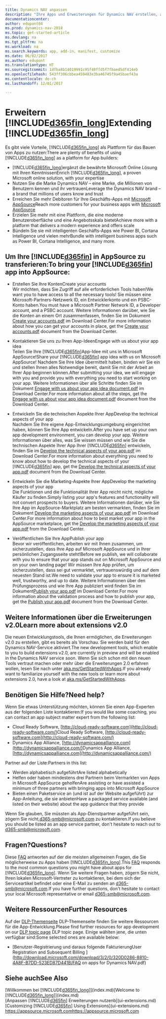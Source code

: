```yaml
---
title: Dynamics NAV anpassen
description: "Ihre Apps und Erweiterungen für Dynamics NAV erstellen, anzeigen und fördern"
documentationcenter: 
author: edupont04
ms.prod: dynamics-nav-2018
ms.topic: get-started-article
ms.devlang: na
ms.tgt_pltfrm: na
ms.workload: na
ms.search.keywords: app, add-in, manifest, customize
ms.date: 06/02/2017
ms.author: edupont
ms.translationtype: HT
ms.sourcegitcommit: 1dfba8b14019991c95f40ffd5f7fbaed5df414eb
ms.openlocfilehash: 543ff306cbbea459483e3ba46745f9a45baef43a
ms.contentlocale: de-ch
ms.lasthandoff: 12/01/2017

---
```

# <a name="extending-included365finlongincludesd365finlongmdmd"></a><span data-ttu-id="26908-103">Erweitern [!INCLUDE[d365fin_long](includes/d365fin_long_md.md)]</span><span class="sxs-lookup"><span data-stu-id="26908-103">Extending [!INCLUDE[d365fin_long](includes/d365fin_long_md.md)]</span></span>
<span data-ttu-id="26908-104">Es gibt viele Vorteile, [!INCLUDE[d365fin_long](includes/d365fin_long_md.md)] als Plattform für das Bauen von Apps zu nutzen:</span><span class="sxs-lookup"><span data-stu-id="26908-104">There are plenty of benefits of using [!INCLUDE[d365fin_long](includes/d365fin_long_md.md)] as a platform for App builders:</span></span>

* <span data-ttu-id="26908-105">[!INCLUDE[d365fin_long](includes/d365fin_long_md.md)]ergänzt die bewährte Microsoft Online Lösung mit Ihren Kenntnissen</span><span class="sxs-lookup"><span data-stu-id="26908-105">Enrich [!INCLUDE[d365fin_long](includes/d365fin_long_md.md)], a proven Microsoft online solution, with your expertise</span></span>  
* <span data-ttu-id="26908-106">Nutzen Sie die Marke Dynamics NAV – eine Marke, die Millionen von Benutzern kennen und ihr vertrauen</span><span class="sxs-lookup"><span data-stu-id="26908-106">Leverage the Dynamics NAV brand – a brand that millions of users know and trust</span></span>  
* <span data-ttu-id="26908-107">Erreichen Sie mehr Debitoren für Ihre Geschäfts-Apps mit [Microsoft AppSource](https://appsource.microsoft.com/)</span><span class="sxs-lookup"><span data-stu-id="26908-107">Reach more customers for your business apps with [Microsoft AppSource](https://appsource.microsoft.com/)</span></span>  
* <span data-ttu-id="26908-108">Erzielen Sie mehr mit eine Plattform, die eine moderne Benutzeroberfläche und eine Angebotsskala bietet</span><span class="sxs-lookup"><span data-stu-id="26908-108">Achieve more with a platform that delivers a modern experience and offers scale</span></span>  
* <span data-ttu-id="26908-109">Bündeln Sie sie mit intelligenten Geschäfts-Apps wie Power BI, Cortana Intelligence und vielen mehr</span><span class="sxs-lookup"><span data-stu-id="26908-109">Bundle with intelligent business apps such as Power BI, Cortana Intelligence, and many more.</span></span>  

## <a name="to-bring-your-included365finincludesd365finmdmd-app-into-appsource"></a><span data-ttu-id="26908-110">Um Ihre [!INCLUDE[d365fin](includes/d365fin_md.md)] in AppSource zu transferieren:</span><span class="sxs-lookup"><span data-stu-id="26908-110">To bring your [!INCLUDE[d365fin](includes/d365fin_md.md)] app into AppSource:</span></span>
+ <span data-ttu-id="26908-111">Erstellen Sie Ihre Konten</span><span class="sxs-lookup"><span data-stu-id="26908-111">Create your accounts</span></span>  
<span data-ttu-id="26908-112">Wir möchten, dass Sie Zugriff auf alle erforderlichen Tools haben!</span><span class="sxs-lookup"><span data-stu-id="26908-112">We want you to have access to all the necessary tools!</span></span> <span data-ttu-id="26908-113">Sie müssen eine Microsoft-Partners-Netzwerk ID, ein Entwicklerkonto und ein PSBC-Konto haben.</span><span class="sxs-lookup"><span data-stu-id="26908-113">You must have a Microsoft Partner Network ID, a Developer account, and a PSBC account.</span></span>
<span data-ttu-id="26908-114">Weitere Informationen darüber, wie Sie die Konten an einem Ort zusammenfassen, finden Sie im Dokument [Create your accounts.pdf](https://go.microsoft.com/fwlink/?linkid=841514) im Download Center.</span><span class="sxs-lookup"><span data-stu-id="26908-114">For more information about how you can get your accounts in place, get the [Create your accounts.pdf](https://go.microsoft.com/fwlink/?linkid=841514) document from the Download Center.</span></span>

+ <span data-ttu-id="26908-115">Kontaktieren Sie uns zu Ihren App-Ideen</span><span class="sxs-lookup"><span data-stu-id="26908-115">Engage with us about your app idea</span></span>  
<span data-ttu-id="26908-116">Teilen Sie Ihre [!INCLUDE[d365fin](includes/d365fin_md.md)]App-Idee mit uns in Microsoft AppSource!</span><span class="sxs-lookup"><span data-stu-id="26908-116">Share your [!INCLUDE[d365fin](includes/d365fin_md.md)] app idea with us on Microsoft AppSource!</span></span> <span data-ttu-id="26908-117">Nachdem Sie Ihre Idee übermittelt haben, binden wir Sie ein und stellen Ihnen alles Notwendige bereit, damit Sie mit der Arbeit an Ihrer App beginnen können.</span><span class="sxs-lookup"><span data-stu-id="26908-117">After submitting your idea, we will engage with you and provide you with everything you need to start working on your app.</span></span>
<span data-ttu-id="26908-118">Weitere Informationen über alle Schritte finden Sie im Dokument [Engage with us about your app idea document.pdf](https://go.microsoft.com/fwlink/?linkid=841515) im Download Center.</span><span class="sxs-lookup"><span data-stu-id="26908-118">For more information about all the steps, get the [Engage with us about your app idea document.pdf](https://go.microsoft.com/fwlink/?linkid=841515) document from the Download Center.</span></span>

+ <span data-ttu-id="26908-119">Entwickeln Sie die technischen Aspekte Ihrer App</span><span class="sxs-lookup"><span data-stu-id="26908-119">Develop the technical aspects of your app</span></span>    
<span data-ttu-id="26908-120">Nachdem Sie Ihre eigene App-Entwicklungsumgebung eingerichtet haben, können Sie Ihre App entwickeln.</span><span class="sxs-lookup"><span data-stu-id="26908-120">After you have set up your own app development environment, you can develop your app.</span></span>
<span data-ttu-id="26908-121">Weitere Informationen über alles, was Sie wissen müssen und wie Sie die technischen Aspekte Ihrer App Ihrer [!INCLUDE[d365fin](includes/d365fin_md.md)] entwickeln, finden Sie im [Develop the technical aspects of your app.pdf](https://go.microsoft.com/fwlink/?linkid=841516) im Download Center.</span><span class="sxs-lookup"><span data-stu-id="26908-121">For more information about everything you need to know about how to develop the technical aspects of your [!INCLUDE[d365fin](includes/d365fin_md.md)] app, get the [Develop the technical aspects of your app.pdf](https://go.microsoft.com/fwlink/?linkid=841516) document from the Download Center.</span></span>

+ <span data-ttu-id="26908-122">Entwickeln Sie die Marketing-Aspekte Ihrer App</span><span class="sxs-lookup"><span data-stu-id="26908-122">Develop the marketing aspects of your app</span></span>  
<span data-ttu-id="26908-123">Die Funktionen und die Funktionalität Ihrer App reicht nicht, mögliche Käufer zu finden.</span><span class="sxs-lookup"><span data-stu-id="26908-123">Simply listing your app's features and functionality will not convert prospects to buyers.</span></span> <span data-ttu-id="26908-124">Weitere Informationen darüber, wie Sie Ihre App im AppSource-Marktplatz am besten vermarkten, finden Sie im Dokument [Develop the marketing aspects of your app.pdf](https://go.microsoft.com/fwlink/?linkid=841518) im Download Center.</span><span class="sxs-lookup"><span data-stu-id="26908-124">For more information about how to best market your app in the AppSource marketplace, get the [Develop the marketing aspects of your app.pdf](https://go.microsoft.com/fwlink/?linkid=841518) from the Download Center.</span></span>

+ <span data-ttu-id="26908-125">Veröffentlichen Sie Ihre App</span><span class="sxs-lookup"><span data-stu-id="26908-125">Publish your app</span></span>  
<span data-ttu-id="26908-126">Bevor wir veröffentlichen, arbeiten wir mit Ihnen zusammen, um sicherzustellen, dass Ihre App auf Microsoft AppSource und in Ihrer persönlichen Zugangsseite steht!</span><span class="sxs-lookup"><span data-stu-id="26908-126">Before we publish, we will collaborate with you to ensure that your app stands out on Microsoft AppSource and on your own landing page!</span></span> <span data-ttu-id="26908-127">Wir müssen Ihre App prüfen, um sicherzustellen, dass sei gut vermarktet, vertrauenswürdig und auf dem neuesten Stand ist.</span><span class="sxs-lookup"><span data-stu-id="26908-127">We need to validate your app to ensure it is marketed well, trustworthy, and up to date.</span></span>
<span data-ttu-id="26908-128">Weitere Informationen über den Prüfungsprozess und wie Ihre App publiziert wird finden Sie im Dokument[Publish your app.pdf](https://go.microsoft.com/fwlink/?linkid=841517) im Download Center.</span><span class="sxs-lookup"><span data-stu-id="26908-128">For more information about the validation process and how to publish your app, get the [Publish your app.pdf](https://go.microsoft.com/fwlink/?linkid=841517) document from the Download Center.</span></span>

## <a name="learn-more-about-extensions-v20"></a><span data-ttu-id="26908-129">Weitere Informationen über die Erweiterungen v2.0</span><span class="sxs-lookup"><span data-stu-id="26908-129">Learn more about extensions v2.0</span></span>
<span data-ttu-id="26908-130">Die neuen Entwicklungstools, die Ihnen ermöglichen, die Erweiterungen v2.0 zu erstellen, gibt es bereits als Vorschau. Sie werden bald für den Dynamics NAV-Service aktiviert.</span><span class="sxs-lookup"><span data-stu-id="26908-130">The new development tools, which enable to you to build extensions v2.0, are currently in preview and will be enabled in the Dynamics NAV service soon.</span></span> <span data-ttu-id="26908-131">Wenn Sie sich schon mit den neuen Tools vertraut machen oder mehr über die Erweiterungen 2.0 erfahren wollen, lesen Sie nach unter [aka.ms/GetStartedWithApps](http://aka.ms/GetStartedWithApps).</span><span class="sxs-lookup"><span data-stu-id="26908-131">If you already want to familiarize yourself with the new tools or learn more about extensions 2.0, have a look at [aka.ms/GetStartedWithApps](http://aka.ms/GetStartedWithApps).</span></span>  

## <a name="need-help"></a><span data-ttu-id="26908-132">Benötigen Sie Hilfe?</span><span class="sxs-lookup"><span data-stu-id="26908-132">Need help?</span></span>
<span data-ttu-id="26908-133">Wenn Sie etwas Unterstützung möchten, können Sie einen App-Experten aus der folgenden Liste kontaktieren:</span><span class="sxs-lookup"><span data-stu-id="26908-133">If you would like some coaching, you can contact an app subject matter expert from the following list:</span></span>

* <span data-ttu-id="26908-134">Cloud Ready Software, [http://cloud-ready-software.com](http://cloud-ready-software.com/)</span><span class="sxs-lookup"><span data-stu-id="26908-134">Cloud Ready Software, [http://cloud-ready-software.com](http://cloud-ready-software.com/)</span></span>  
* <span data-ttu-id="26908-135">Dynamics App Alliance, [http://dynamicsappalliance.com](http://dynamicsappalliance.com/)</span><span class="sxs-lookup"><span data-stu-id="26908-135">Dynamics App Alliance, [http://dynamicsappalliance.com](http://dynamicsappalliance.com/)</span></span>

<span data-ttu-id="26908-136">Partner auf der Liste:</span><span class="sxs-lookup"><span data-stu-id="26908-136">Partners in this list:</span></span>

* <span data-ttu-id="26908-137">Werden alphabetisch aufgeführt</span><span class="sxs-lookup"><span data-stu-id="26908-137">Are listed alphabetically</span></span>  
* <span data-ttu-id="26908-138">Helfen oder haben mindestens drei Partnern beim Vermarkten von Apps in Microsoft AppSource geholfen</span><span class="sxs-lookup"><span data-stu-id="26908-138">Are assisting or have assisted a minimum of three partners with bringing apps into Microsoft AppSource</span></span>  
* <span data-ttu-id="26908-139">Bieten einen Paketservice an (und ist auf der Website aufgeführt) zur App-Anleitung, die sie anbieten</span><span class="sxs-lookup"><span data-stu-id="26908-139">Have a packaged service available (and listed on their website) about the app guidance that they provide</span></span>  

<span data-ttu-id="26908-140">Wenn Sie glauben, Sie müssten als App-Dienstpartner aufgeführt sein, zögern Sie nicht,[d365-smb@microsoft.com](mailto:d365-smb@microsoft.com) zu kontaktieren.</span><span class="sxs-lookup"><span data-stu-id="26908-140">If you believe you should be listed as an app service partner, don't hesitate to reach out to [d365-smb@microsoft.com](mailto:d365-smb@microsoft.com).</span></span>

## <a name="questions"></a><span data-ttu-id="26908-141">Fragen?</span><span class="sxs-lookup"><span data-stu-id="26908-141">Questions?</span></span>
<span data-ttu-id="26908-142">Diese [FAQ](https://go.microsoft.com/fwlink/?linkid=841520) antworten auf der die meisten allgemeinen Fragen, die Sie möglicherweise zu Apps haben [!INCLUDE[d365fin_long](includes/d365fin_long_md.md)].</span><span class="sxs-lookup"><span data-stu-id="26908-142">This [FAQ](https://go.microsoft.com/fwlink/?linkid=841520) responds to the most common questions you might have about apps for [!INCLUDE[d365fin_long](includes/d365fin_long_md.md)].</span></span> <span data-ttu-id="26908-143">Wenn Sie weitere Fragen haben, zögern Sie nicht, Ihren lokalen Microsoft-Vertreter zu kontaktieren, bei dem sich der Serviceartikel befindet oder eine E-Mail zu senden an [d365-smb@microsoft.com](mailto:d365-smb@microsoft.com).</span><span class="sxs-lookup"><span data-stu-id="26908-143">If you have further questions, don't hesitate to contact your local Microsoft representative or email [d365-smb@microsoft.com](mailto:d365-smb@microsoft.com).</span></span>

## <a name="further-resources"></a><span data-ttu-id="26908-144">Weitere Ressourcen</span><span class="sxs-lookup"><span data-stu-id="26908-144">Further Resources</span></span>
<span data-ttu-id="26908-145">Auf der [DLP-Themenseite](https://mbspartner.microsoft.com/BFI/Topic/76) DLP-Themenseite finden Sie weitere Ressourcen für die App-Entwicklung.</span><span class="sxs-lookup"><span data-stu-id="26908-145">Please find further resources for app development on our [DLP topic page](https://mbspartner.microsoft.com/BFI/Topic/76) DLP topic page.</span></span> <span data-ttu-id="26908-146">Einige wählten jene, die unten verfügbar sind:</span><span class="sxs-lookup"><span data-stu-id="26908-146">Some selected ones are available below:</span></span>
-   [<span data-ttu-id="26908-147">Benutzer-Registrierung und daraus folgende Fakturierung</span><span class="sxs-lookup"><span data-stu-id="26908-147">User Registration and Subsequent Billing </span></span>](http://download.microsoft.com/download/3/2/0/320D0286-8810-4A8F-B7DD-523ED87D441B/FAQ on apps for Dynamics NAV.pdf)



## <a name="see-also"></a><span data-ttu-id="26908-148">Siehe auch</span><span class="sxs-lookup"><span data-stu-id="26908-148">See Also</span></span>
<span data-ttu-id="26908-149">[Willkommen bei [!INCLUDE[d365fin_long](includes/d365fin_long_md.md)]](index.md)</span><span class="sxs-lookup"><span data-stu-id="26908-149">[Welcome to [!INCLUDE[d365fin_long](includes/d365fin_long_md.md)]](index.md)</span></span>  
<span data-ttu-id="26908-150">[Anpassen [!INCLUDE[d365fin](includes/d365fin_md.md)] Erweiterungen nutzenb](ui-extensions.md)</span><span class="sxs-lookup"><span data-stu-id="26908-150">[Customizing [!INCLUDE[d365fin](includes/d365fin_md.md)] Using Extensions](ui-extensions.md)</span></span>  
[<span data-ttu-id="26908-151">https://appsource.microsoft.com</span><span class="sxs-lookup"><span data-stu-id="26908-151">https://appsource.microsoft.com</span></span>](https://appsource.microsoft.com/en-us/marketplace/apps?product=dynamics-365-for-financials&page=1)

